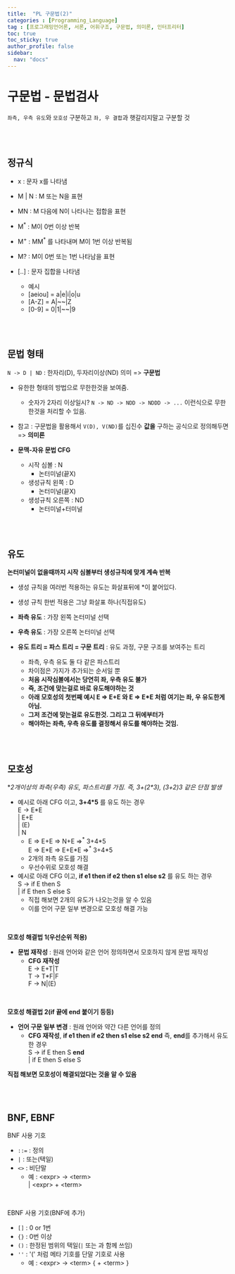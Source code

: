 ```yaml
---
title:  "PL 구문법(2)"
categories : [Programming_Language]
tag : [프로그래밍언어론, 서론, 어휘구조, 구문법, 의미론, 인터프리터]
toc: true
toc_sticky: true
author_profile: false
sidebar:
  nav: "docs"
---
```




# 구문법 - 문법검사

`좌측, 우측 유도`와 `모호성` 구분하고 `좌, 우 결합`과 햇갈리지말고 구분할 것

<br><br>

## 정규식

* x : 문자 x를 나타냄

* M | N : M 또는 N을 표현

* MN : M 다음에 N이 나타나는 접합을 표현
* M<sup>*</sup> : M이 0번 이상 반복
* M<sup>+</sup> : MM<sup>*</sup> 를 나타내며 M이 1번 이상 반복됨

* M? : M이 0번 또는 1번 나타남을 표현

* [..] : 문자 집합을 나타냄
  * 예시
  * [aeiou] = a|e|i|o|u
  * [A-Z] = A|\~\~|Z
  * [0-9] = 0|1|~~|9 

<br><br>

## 문법 형태

`N -> D | ND` : 한자리(D), 두자리이상(ND) 의미 => **구문법**

* 유한한 형태의 방법으로 무한한것을 보여줌.
  * 숫자가 2자리 이상일시? `N -> ND -> NDD -> NDDD -> ...` 이런식으로 무한한것을 처리할 수 있음.

* 참고 : 구문법을 활용해서 `V(D), V(ND)`를 십진수 **값을** 구하는 공식으로 정의해두면 => **의미론**
* **문맥-자유 문법 CFG**
  * 시작 심볼 : N
    * 논터미널(끝X)
  * 생성규칙 왼쪽 : D
    * 논터미널(끝X)
  * 생성규칙 오른쪽 : ND
    * 논터미널+터미널

<br><br>

## 유도

**논터미널이 없을때까지 시작 심볼부터 생성규칙에 맞게 계속 반복**

* 생성 규칙을 여러번 적용하는 유도는 화살표뒤에 *이 붙어있다.
* 생성 규칙 한번 적용은 그냥 화살표 하나(직접유도)

* **좌측 유도** : 가장 왼쪽 논터미널 선택
* **우측 유도** : 가장 오른쪽 논터미널 선택
* **유도 트리 = 파스 트리 = 구문 트리** : 유도 과정, 구문 구조를 보여주는 트리
  * 좌측, 우측 유도 둘 다 같은 파스트리
  * 차이점은 가지가 추가되는 순서일 뿐
  * **처음 시작심볼에서는 당연히 좌, 우측 유도 불가**
  * **즉, 조건에 맞는걸로 바로 유도해야하는 것**
  * **아래 모호성의 첫번째 예시 E => E+E 와 E => E\*E 처럼 여기는 좌, 우 유도한게 아님.**
  * **그저 조건에 맞는걸로 유도한것. 그리고 그 뒤에부터가**
  * **해야하는 좌측, 우측 유도를 결정해서 유도를 해야하는 것임.**

<br><br>

## 모호성

**2개이상의 좌측(우측) 유도, 파스트리를 가짐. 즉, 3+(2\*3), (3+2)*3 같은 단점 발생**

* 예시로 아래 CFG 이고, **3+4*5** 를 유도 하는 경우  
  E -> E\*E  
  	| E+E  
  	| (E)  
  	| N
  * E => E+E => N+E =><sup>\*</sup> 3+4\*5  
    E => E\*E => E+E\*E =><sup>\*</sup> 3+4\*5
  * 2개의 좌측 유도를 가짐
  * 우선수위로 모호성 해결
* 예시로 아래 CFG 이고, **if e1 then if e2 then s1 else s2** 를 유도 하는 경우  
  S -> if E then S  
      | if E then S else S
  * 직접 해보면 2개의 유도가 나오는것을 알 수 있음
  * 이를 언어 구문 일부 변경으로 모호성 해결 가능

<br>

**모호성 해결법 1(우선순위 적용)**

* **문법 재작성** : 원래 언어와 같은 언어 정의하면서 모호하지 않게 문법 재작성
  * **CFG 재작성**  
    E -> E+T|T  
    T -> T*F|F  
    F -> N|(E)

<br>

**모호성 해결법 2(if 끝에 end 붙이기 등등)**

* **언어 구문 일부 변경** : 원래 언어와 약간 다른 언어를 정의
  * **CFG 재작성**, **if e1 then if e2 then s1 else s2 end** 즉, **end**를 추가해서 유도한 경우  
    S -> if E then S **end**  
        | if E then S else S

**직접 해보면 모호성이 해결되었다는 것을 알 수 있음**

<br><br>

## BNF, EBNF

BNF 사용 기호

* `::=` : 정의
* `|` : 또는(택일)
* `<>` : 비단말
  * 예 : \<expr> -> \<term>  
    					 | \<expr> + \<term>

<br>

EBNF 사용 기호(BNF에 추가)

* `[]` : 0 or 1번
* `{}` : 0번 이상
* `()` : 한정된 범위의 택일(`|` 또는 과 함께 쓰임)
* `''` : '(' 처럼 메타 기호를 단말 기호로 사용
  * 예 : \<expr> -> \<term>  { + \<term> }


